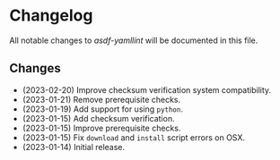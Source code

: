 # Changelog

All notable changes to _asdf-yamllint_ will be documented in this file.

## Changes

- (2023-02-20) Improve checksum verification system compatibility.
- (2023-01-21) Remove prerequisite checks.
- (2023-01-19) Add support for using `python`.
- (2023-01-15) Add checksum verification.
- (2023-01-15) Improve prerequisite checks.
- (2023-01-15) Fix `download` and `install` script errors on OSX.
- (2023-01-14) Initial release.
